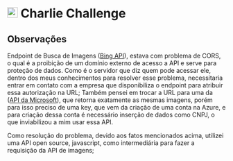 # <img src="https://avatars1.githubusercontent.com/u/7063040?v=4&s=200.jpg" alt="HU" width="24" /> Charlie Challenge



## Observações


Endpoint de Busca de Imagens ([Bing API](https://www.bing.com/HPImageArchive.aspx?format=js&idx=0&n=1&mkt=pt-US)), estava com problema de CORS, o qual é a proibição de um domínio externo de acesso a API e serve para proteção de dados.
Como é o servidor que diz quem pode acessar ele, dentro dos meus conhecimentos para resolver esse problema, necessitaria entrar em contato com a empresa que disponibiliza o endpoint para atribuir essa autorização na URL; Também pensei em trocar a URL para uma da ([API da Microsoft](https://api.cognitive.microsoft.com/bing/v7.0/images/search)), que retorna exatamente as mesmas imagens, porém para isso preciso de uma key, que vem da criação de uma conta na Azure, e para criação dessa conta é necessário inserção de dados como CNPJ, o que inviabilizou a mim usar essa API.


Como resolução do problema, devido aos fatos mencionados acima, utilizei uma API open source, javascript, como intermediária para fazer a requisição da API de imagens;

